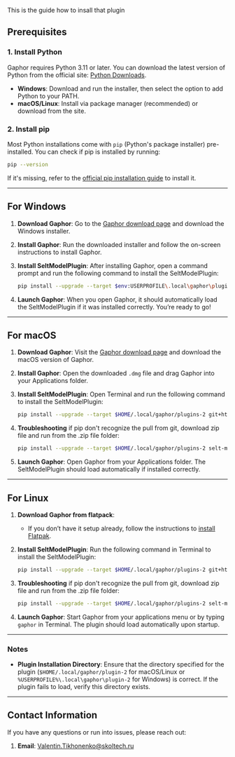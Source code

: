 This is the guide how to insall that plugin
## Prerequisites

### 1. Install Python
Gaphor requires Python 3.11 or later. You can download the latest version of Python from the official site: [Python Downloads](https://www.python.org/downloads/).

- **Windows**: Download and run the installer, then select the option to add Python to your PATH.
- **macOS/Linux**: Install via package manager (recommended) or download from the site.

### 2. Install pip
Most Python installations come with `pip` (Python's package installer) pre-installed. You can check if pip is installed by running:

```bash
pip --version
```

If it's missing, refer to the [official pip installation guide](https://pip.pypa.io/en/stable/installation/) to install it.

---

## For Windows

1. **Download Gaphor**: Go to the [Gaphor download page](https://gaphor.org/download/) and download the Windows installer.
2. **Install Gaphor**: Run the downloaded installer and follow the on-screen instructions to install Gaphor.

3. **Install SeltModelPlugin**: After installing Gaphor, open a command prompt and run the following command to install the SeltModelPlugin:

   ```bash
   pip install --upgrade --target $env:USERPROFILE\.local\gaphor\plugins-2 git+https://github.com/pleaseaddhyphens/selt-model-plugin.git
   ```

4. **Launch Gaphor**: When you open Gaphor, it should automatically load the SeltModelPlugin if it was installed correctly. You’re ready to go!

---

## For macOS

1. **Download Gaphor**: Visit the [Gaphor download page](https://gaphor.org/download/) and download the macOS version of Gaphor.
2. **Install Gaphor**: Open the downloaded `.dmg` file and drag Gaphor into your Applications folder.

3. **Install SeltModelPlugin**: Open Terminal and run the following command to install the SeltModelPlugin:

   ```bash
   pip install --upgrade --target $HOME/.local/gaphor/plugins-2 git+https://github.com/pleaseaddhyphens/selt-model-plugin.git
   ```
4. **Troubleshooting** if pip don't recognize the pull from git, download zip file and run from the .zip file folder:
   ```bash
   pip install --upgrade --target $HOME/.local/gaphor/plugins-2 selt-model-plugin.zip
   ```

4. **Launch Gaphor**: Open Gaphor from your Applications folder. The SeltModelPlugin should load automatically if installed correctly.

---

## For Linux

1. **Download Gaphor from flatpack**:
	- If you don’t have it setup already, follow the instructions to [install Flatpak](https://flatpak.org/setup).

3. **Install SeltModelPlugin**: Run the following command in Terminal to install the SeltModelPlugin:

   ```bash
   pip install --upgrade --target $HOME/.local/gaphor/plugins-2 git+https://github.com/pleaseaddhyphens/selt-model-plugin.git
   ```
4. **Troubleshooting** if pip don't recognize the pull from git, download zip file and run from the .zip file folder:
   ```bash
   pip install --upgrade --target $HOME/.local/gaphor/plugins-2 selt-model-plugin.zip
   ```

5. **Launch Gaphor**: Start Gaphor from your applications menu or by typing `gaphor` in Terminal. The plugin should load automatically upon startup.

---

### Notes

- **Plugin Installation Directory**: Ensure that the directory specified for the plugin (`$HOME/.local/gaphor/plugin-2` for macOS/Linux or `%USERPROFILE%\.local\gaphor\plugin-2` for Windows) is correct. If the plugin fails to load, verify this directory exists.
---
## Contact Information
If you have any questions or run into issues, please reach out:
1. **Email**: [Valentin.Tikhonenko@skoltech.ru](mailto:Valentin.Tikhonenko@skoltech.ru)


